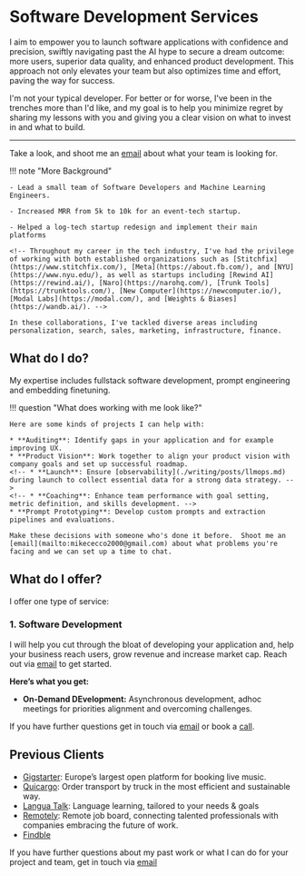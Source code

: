 # Software Development Services

I aim to empower you to launch software applications with confidence and precision, swiftly navigating past the AI hype to secure a dream outcome: more users, superior data quality, and enhanced product development. This approach not only elevates your team but also optimizes time and effort, paving the way for success.

I'm not your typical developer. For better or for worse, I've been in the trenches more than I'd like, and my goal is to help you minimize regret by sharing my lessons with you and giving you a clear vision on what to invest in and what to build.

---

Take a look, and shoot me an [email](mailto:mikececco2000@gmail.com) about what your team is looking for.

!!! note "More Background"

    - Lead a small team of Software Developers and Machine Learning Engineers.

    - Increased MRR from 5k to 10k for an event-tech startup.

    - Helped a log-tech startup redesign and implement their main platforms

    <!-- Throughout my career in the tech industry, I've had the privilege of working with both established organizations such as [Stitchfix](https://www.stitchfix.com/), [Meta](https://about.fb.com/), and [NYU](https://www.nyu.edu/), as well as startups including [Rewind AI](https://rewind.ai/), [Naro](https://narohq.com/), [Trunk Tools](https://trunktools.com/), [New Computer](https://newcomputer.io/), [Modal Labs](https://modal.com/), and [Weights & Biases](https://wandb.ai/). -->

    In these collaborations, I've tackled diverse areas including personalization, search, sales, marketing, infrastructure, finance.

## What do I do?

My expertise includes fullstack software development, prompt engineering and embedding finetuning.

!!! question "What does working with me look like?"

    Here are some kinds of projects I can help with:

    * **Auditing**: Identify gaps in your application and for example improving UX.
    * **Product Vision**: Work together to align your product vision with company goals and set up successful roadmap.
    <!-- * **Launch**: Ensure [observability](./writing/posts/llmops.md) during launch to collect essential data for a strong data strategy. -->
    <!-- * **Coaching**: Enhance team performance with goal setting, metric definition, and skills development. -->
    * **Prompt Prototyping**: Develop custom prompts and extraction pipelines and evaluations.

    Make these decisions with someone who's done it before.  Shoot me an [email](mailto:mikececco2000@gmail.com) about what problems you're facing and we can set up a time to chat.

## What do I offer?

I offer one type of service:

### 1. Software Development

I will help you cut through the bloat of developing your application and, help your business reach users, grow revenue and increase market cap. Reach out via [email](mailto:mikececco2000@gmail.com) to get started.

**Here’s what you get:**

- **On-Demand DEvelopment:** Asynchronous development, adhoc meetings for priorities alignment and overcoming challenges.
<!-- - **Growth & Efficiency:** Enhance your team's skills and streamline AI/ML processes.
- **Expert Network:** Connect with leading specialists across various fields to expand your business network. -->

<!-- ### 2. Comprehensive Consulting

I work hands-on with your team to help them improve their AI capabilities. This option is perfect for engineering teams looking to accelerate their AI development process, evaluate new technologies, improve their AI capabilities, and train their engineers to think about AI more strategically.

In addition to everything mentioned in strategic consulting, you receive:

- **Quick Prototyping & Research:** Rapid feasibility studies and prototype development for AI/ML projects.
- **Data & Production Support:** Assistance in building and launching data-driven products, with a focus on continuous improvement and production readiness.
- **Optimization Guidance:** Strategies to improve data collection, labeling, and quality. -->

<!-- ### Pricing

- Strategic Consulting - $9,500
- Comprehensive Consulting: Starting at $25,000

A 50% deposit is required to start, with the remainder payable within 30 days. Monthly billing thereafter. For early stage companies, I'm open to discussing equity if that aligns better with your goals. -->

If you have further questions get in touch via [email](mailto:mikececco2000@gmail.com) or book a <a href="#" data-cal-link="mike-cecconello-x03y6u/30min" data-cal-namespace="" data-cal-config='{"layout":"month_view"}'>call</a>.

## Previous Clients

- [Gigstarter](https://gigstarter.com/): Europe’s largest open platform for booking live music.
- [Quicargo](http://quicargo.com/): Order transport by truck in the most efficient and sustainable way.
- [Langua Talk](https://languatalk.com/): Language learning, tailored to your needs & goals
- [Remotely](https://tryremotely.com/): Remote job board, connecting talented professionals with companies embracing the future of work.
- [Findble](https://drive.google.com/drive/folders/1oenhyTkMmJtmff0EqWyE5WAP9AA0a6Oc)

If you have further questions about my past work or what I can do for your project and team, get in touch via [email](mailto:jason+hire@jxnl.co)


<script type="text/javascript">
  (function (C, A, L) { let p = function (a, ar) { a.q.push(ar); }; let d = C.document; C.Cal = C.Cal || function () { let cal = C.Cal; let ar = arguments; if (!cal.loaded) { cal.ns = {}; cal.q = cal.q || []; d.head.appendChild(d.createElement("script")).src = A; cal.loaded = true; } if (ar[0] === L) { const api = function () { p(api, arguments); }; const namespace = ar[1]; api.q = api.q || []; typeof namespace === "string" ? (cal.ns[namespace] = api) && p(api, ar) : p(cal, ar); return; } p(cal, ar); }; })(window, "https://app.cal.com/embed/embed.js", "init");
Cal("init",  {origin:"https://cal.com"});


  // Important: Please add the following attributes to the element that should trigger the calendar to open upon clicking.
  // `data-cal-link="mike-cecconello-x03y6u/30min"`
  // data-cal-namespace=""
  // `data-cal-config='{"layout":"month_view"}'`

  Cal("ui", {"styles":{"branding":{"brandColor":"#000000"}},"hideEventTypeDetails":false,"layout":"month_view"});
  </script>
  <!-- Cal element-click embed code ends -->
